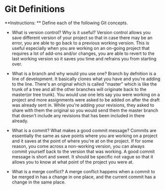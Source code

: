 # Git Definitions

**Instructions: ** Define each of the following Git concepts.

* What is version control?  Why is it useful?
Version control allows you save different version of your project so that in case there may be an error, you are able to go back to a previous working version.  This is useful especially when you are working on an on-going project that requires a lot of add-ons and/or changes, you are able to revert to the last working version so it saves you time and refrains you from starting over.

* What is a branch and why would you use one?
Branch by defnition is a line of development.  It basically clones what you have and you're adding to the line. There's an original which is called "master" which is like the trunk of  a tree and all the other branches will originate back to the master(or tree trunk).  You would use one lets say you were working on a project and more assignments were asked to be added on after the draft was already sent in.  While you're adding your revisions, they asked to share with them the original so you would send them the master branch that doesn't include any revisions that has been included in there already.

* What is a commit? What makes a good commit message?
Commits are essentially the same as save points where you are working on a project and it saves at the point of where you're at on the project.  If for some reason, you come across a non-working version, you can always commit yourself back to the version that was working.  A good commit message is short and sweet.  It should be specific not vague so that it allows you to know at what point of the project you were at.

* What is a merge conflict?
 A merge conflict happens when a commit to be merged in has a change in one place, and the current commit has a change in the same place.
